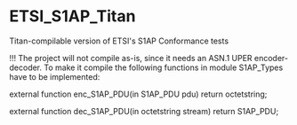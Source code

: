 # ETSI_S1AP_Titan
Titan-compilable version of ETSI's S1AP Conformance tests

!!! The project will not compile as-is, since it needs an ASN.1 UPER encoder-decoder. To make it compile the following functions in module S1AP_Types have to be implemented:

external function enc_S1AP_PDU(in S1AP_PDU pdu) return octetstring;

external function dec_S1AP_PDU(in octetstring stream) return S1AP_PDU;
